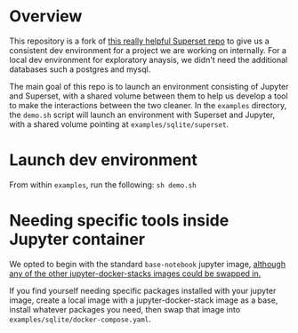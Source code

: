 # Overview

This repository is a fork of [this really helpful Superset repo](https://github.com/amancevice/superset) to give us a consistent dev environment for a project we are working on internally.  For a local dev environment for exploratory anaysis, we didn't need the additional databases such a postgres and mysql.

The main goal of this repo is to launch an environment consisting of Jupyter and Superset, with a shared volume between them to help us develop a tool to make the interactions between the two cleaner.  In the `examples` directory, the `demo.sh` script will launch an environment with Superset and Jupyter, with a shared volume pointing at `examples/sqlite/superset`.

# Launch dev environment

From within `examples`, run the following:
`sh demo.sh`

# Needing specific tools inside Jupyter container

We opted to begin with the standard `base-notebook` jupyter image, [although any of the other jupyter-docker-stacks images could be swapped in.](https://jupyter-docker-stacks.readthedocs.io/en/latest/using/selecting.html)

If you find yourself needing specific packages installed with your jupyter image, create a local image with a jupyter-docker-stack image as a base, install whatever packages you need, then swap that image into `examples/sqlite/docker-compose.yaml`.


